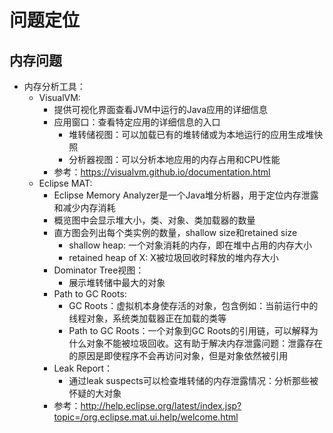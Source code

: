 # 问题定位

## 内存问题

  - 内存分析工具：
    - VisualVM:
      - 提供可视化界面查看JVM中运行的Java应用的详细信息
      - 应用窗口：查看特定应用的详细信息的入口
        - 堆转储视图：可以加载已有的堆转储或为本地运行的应用生成堆快照
        - 分析器视图：可以分析本地应用的内存占用和CPU性能
      - 参考：https://visualvm.github.io/documentation.html
    - Eclipse MAT:
      - Eclipse Memory Analyzer是一个Java堆分析器，用于定位内存泄露和减少内存消耗
      - 概览图中会显示堆大小，类、对象、类加载器的数量
      - 直方图会列出每个类实例的数量，shallow size和retained size
        - shallow heap: 一个对象消耗的内存，即在堆中占用的内存大小
        - retained heap of X: X被垃圾回收时释放的堆内存大小
      - Dominator Tree视图：
        - 展示堆转储中最大的对象
      - Path to GC Roots:
        - GC Roots：虚拟机本身使存活的对象，包含例如：当前运行中的线程对象，系统类加载器正在加载的类等
        - Path to GC Roots：一个对象到GC Roots的引用链，可以解释为什么对象不能被垃圾回收。这有助于解决内存泄露问题：泄露存在的原因是即使程序不会再访问对象，但是对象依然被引用
      - Leak Report：
        - 通过leak suspects可以检查堆转储的内存泄露情况：分析那些被怀疑的大对象
      - 参考：http://help.eclipse.org/latest/index.jsp?topic=/org.eclipse.mat.ui.help/welcome.html
